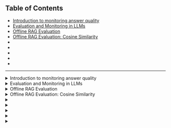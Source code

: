 ## Table of Contents
- [Introduction to monitoring answer quality](#lecture-1)
- [Evaluation and Monitoring in LLMs](#lecture-2)
- [Offline RAG Evaluation](#lecture-3)
- [Offline RAG Evaluation: Cosine Similarity](#lecture-4)
- [](#lecture-5)
- [](#lecture-6)
- [](#lecture-7)
- [](#lecture-8)
- [](#lecture-9)
---

<details>
  
  <summary id="lecture-1"> Introduction to monitoring answer quality</summary>
  # Lecture Notes on Monitoring LLM Systems

## Introduction
- This week will be all about monitoring.
- 
## Focus of This Week
- Observing and monitoring the quality of LLM answers.
- Discussing methods to monitor and ensure the quality of LLM outputs.

## Key Topics
- Methods for monitoring LLM systems.

## Importance of Monitoring
- Monitoring is crucial because deploying and forgetting is not enough.
- Continuous monitoring is essential to track LLM performance.

## Quality Monitoring
- Monitoring the quality of LLM outputs.
- ompute different quality metrics.
- Use Grafana to visualize metrics over time.
- Utilize user feedback to assess LLM performance.
- Collect chat sessions and user feedback, visualize in Grafana.

## Detailed Monitoring Topics
-  Reasons for monitoring LLM systems.
  - LLMs generate creative and diverse answers, requiring monitoring.
  - Example: AI chatbot becoming racist, a reminder of the need for monitoring.

## Metrics for Quality Assessment
1. **Mathematical Approach**
   - Vector similarity metric: Compare LLM-generated answers with expected answers using vector embeddings.
2. **LLM as a Judge**
   - Use LLMs to detect toxicity in answers.
3. **Prompt Evaluation**
   -  Ask LLMs to evaluate the coherence of generated answers against expected answers.

## Implementation
- Store computed metrics in a relational database (PostgreSQL).
- Use Docker and Docker Compose for easy setup and connection with Grafana.
- Collect and visualize user feedback and chat sessions in Grafana.

## Advanced Monitoring Topics
- Additional monitoring aspects such as bias and fairness.
- Understand customer interactions using topic clustering.
- Track structured feedback (thumbs up/down) and unstructured textual feedback.
- Analyze negative feedback and corresponding chat sessions.
- Monitor indirect feedback like copy-pasting of responses.

## DevOps Perspective
- Monitor system metrics such as latency, traffic, errors, and saturation (the four golden signals).

## Conclusion
- Continuous monitoring and improvement of LLM systems are necessary for maintaining high-quality performance and customer satisfaction.

</details>

<details>
  
  <summary id="lecture-2"> Evaluation and Monitoring in LLMs</summary>
  
## Evaluation and monitoring are closely related. We will start with offline evaluation.

### Offline Evaluation
- **Specific Focus:** Evaluating RAG (Retrieval-Augmented Generation), but applicable to other LLMs.
- **Goal:** Evaluate the quality of LLM applications, including a recap of previous modules.

### Recap of Previous Modules

- **Overview:** 
  - **First Module:** Defined the RAG flow:
    - Query
    - Search results
    - Prompt creation based on query and search results
    - Using an LLM to generate the answer
 ```python
  def rag(q):
    search_results = search(q)
    promt = build_promt(Q, search_results)
    answer = llm(promt)
    return(answer)   
 ```

- **Second Module:** Replacing OpenAI with other LLMs.

- **Third Module:** 
  - **Focus:** Vector search and evaluating retrieval.
  - **Metrics:** Hit rate, Mean Reciprocal Rank (MRR).
  - **Evaluation:** Various ways to implement and evaluate the search function.
    - We know how to evaluate retrival and now we need to know how to evaluate the prompt and LLM.

### Evaluating the Entire System

- **Approaches:** Offline and Online evaluation.
  - **Offline Evaluation:** Metrics like hit rate to evaluate search results before deployment.
      

- **Online Evaluation:** 
  - **Methods:** A/B tests, user feedback (thumbs up/down), and monitoring overall system health.
  - **Metrics:** Performance metrics like CPU usage, user feedback, and answer quality.

## Offline Evaluation in Detail

- **Focus:** Offline evaluation including cosine similarity and LLM as a judge.

### Cosine Similarity

- **Definition:** Measure how close the generated answer is to the expected answer.
- **Process:**
  - Create a test dataset with Q&A pairs.
  - Use LLM to generate answers for the questions.
  - Compute cosine similarity between original and generated answers.

### LLM as a Judge

- **Process:**
  - Ask the LLM to judge the similarity between the original and generated answers.
  - Alternatively, ask the LLM to judge how well the generated answer addresses the question directly.

## Conclusion

- **Next Steps:** In the next video, we will delve deeper into the offline evaluation of RAG systems and compute these metrics.
  
</details>

<details>
  
  <summary id="lecture-3">Offline RAG Evaluation </summary>
 
 ## Recap and Introduction to ROC Function
- **Recap**: Summary of previous course content.
- **Evaluation**: Discussing evaluation methods.
- **Objective**: Evaluating the ROC function, which consists of three components.

## Evaluation of the Entire Function
- **Previous Evaluation**: Evaluated only part of the function.
- **Current Evaluation**: Evaluating the entire function using the same dataset from the previous module and the synthetically generated dataset.
- **Process**: Generate a question, produce an answer, and compute the similarity between the original and generated answers.

## Preparation
- **Preparation**: Initial setup in the notebook, including loading the ground truth dataset and creating an index for documents.
```python
import requests 

base_url = 'https://github.com/DataTalksClub/llm-zoomcamp/blob/main'
relative_url = '03-vector-search/eval/documents-with-ids.json'
docs_url = f'{base_url}/{relative_url}?raw=1'
docs_response = requests.get(docs_url)
documents = docs_response.json()
```

## Implementation Details
- **Data Setup**: 
  - Loaded documents with IDs.
  - Created a question-answer pair and assigned IDs.
  - Loaded ground truth data from the previous module.
  - Created an index for quick retrieval of documents.
```python
import pandas as pd

base_url = 'https://github.com/DataTalksClub/llm-zoomcamp/blob/main'
relative_url = '03-vector-search/eval/ground-truth-data.csv'
ground_truth_url = f'{base_url}/{relative_url}?raw=1'

df_ground_truth = pd.read_csv(ground_truth_url)
df_ground_truth = df_ground_truth[df_ground_truth.course == 'machine-learning-zoomcamp']
ground_truth = df_ground_truth.to_dict(orient='records')
```
```python
doc_idx = {d['id']: d for d in documents}
doc_idx['5170565b']['text']
```
- **Functionality**:
  - Used a vector search model for evaluating question and text pairs.
  - Indexed questions and answers.
  - Employed an elastic search function for retrieving results.
  - Modified the query format to a dictionary for better handling.
```python    
from sentence_transformers import SentenceTransformer

model_name = 'multi-qa-MiniLM-L6-cos-v1'
model = SentenceTransformer(model_name)
```
```python
from elasticsearch import Elasticsearch
```
```python
es_client = Elasticsearch('http://localhost:9200') 

index_settings = {
    "settings": {
        "number_of_shards": 1,
        "number_of_replicas": 0
    },
    "mappings": {
        "properties": {
            "text": {"type": "text"},
            "section": {"type": "text"},
            "question": {"type": "text"},
            "course": {"type": "keyword"},
            "id": {"type": "keyword"},
            "question_text_vector": {
                "type": "dense_vector",
                "dims": 384,
                "index": True,
                "similarity": "cosine"
            },
        }
    }
}

index_name = "course-questions"

es_client.indices.delete(index=index_name, ignore_unavailable=True)
es_client.indices.create(index=index_name, body=index_settings)
```
```python
from tqdm.auto import tqdm

for doc in tqdm(documents):
    question = doc['question']
    text = doc['text']
    doc['question_text_vector'] = model.encode(question + ' ' + text)

    es_client.index(index=index_name, document=doc)
```
### Retrieval
```python
def elastic_search_knn(field, vector, course):
    knn = {
        "field": field,
        "query_vector": vector,
        "k": 5,
        "num_candidates": 10000,
        "filter": {
            "term": {
                "course": course
            }
        }
    }

    search_query = {
        "knn": knn,
        "_source": ["text", "section", "question", "course", "id"]
    }

    es_results = es_client.search(
        index=index_name,
        body=search_query
    )
    
    result_docs = []
    
    for hit in es_results['hits']['hits']:
        result_docs.append(hit['_source'])

    return result_docs

def question_text_vector_knn(q):
    question = q['question']
    course = q['course']

    v_q = model.encode(question)

    return elastic_search_knn('question_text_vector', v_q, course)
```
```python
question_text_vector_knn(dict(
    question='Are sessions recorded if I miss one?',
    course='machine-learning-zoomcamp'
))
```
### The RAG flow
```python
def build_prompt(query, search_results):
    prompt_template = """
You're a course teaching assistant. Answer the QUESTION based on the CONTEXT from the FAQ database.
Use only the facts from the CONTEXT when answering the QUESTION.

QUESTION: {question}

CONTEXT: 
{context}
""".strip()

    context = ""
    
    for doc in search_results:
        context = context + f"section: {doc['section']}\nquestion: {doc['question']}\nanswer: {doc['text']}\n\n"
    
    prompt = prompt_template.format(question=query, context=context).strip()
    return prompt
```
```python
from openai import OpenAI

client = OpenAI()

def llm(prompt, model='gpt-4o'):
    response = client.chat.completions.create(
        model=model,
        messages=[{"role": "user", "content": prompt}]
    )
    
    return response.choices[0].message.content
```
## Evaluating Similarity
- **Approach**:
  - Generated an answer for each question.
  - Computed cosine similarity between original and generated answers.
  - Cosine similarity ranges from 0 (not similar) to 1 (identical).

#### Cosine similarity metric
```python
answer_orig = 'Yes, sessions are recorded if you miss one. Everything is recorded, allowing you to catch up on any missed content. Additionally, you can ask questions in advance for office hours and have them addressed during the live stream. You can also ask questions in Slack.'
answer_llm = 'Everything is recorded, so you won’t miss anything. You will be able to ask your questions for office hours in advance and we will cover them during the live stream. Also, you can always ask questions in Slack.'

v_llm = model.encode(answer_llm)
v_orig = model.encode(answer_orig)

v_llm.dot(v_orig)
```
- **Process**:
  - Created vectors for both original and generated answers.
  - Calculated cosine similarity.
  - Compared the results for performance evaluation.

## Loop and Data Handling
- **Loop**:
  - Iterate over the ground truth dataset.
  - Generate and store answers in a dictionary.
  - Use GPT-4 for generating answers (can be expensive).
  - Consider using GPT-3.5 for cost efficiency.
 
```python
answers = {}
```
```python
for i, rec in enumerate(tqdm(ground_truth)):
    if i in answers:
        continue

    answer_llm = rag(rec)
    doc_id = rec['document']
    original_doc = doc_idx[doc_id]
    answer_orig = original_doc['text']

    answers[i] = {
        'answer_llm': answer_llm,
        'answer_orig': answer_orig,
        'document': doc_id,
        'question': rec['question'],
        'course': rec['course'],
    }
```
## Saving and Analyzing Results
- **Saving Results**:
  - Saved answers in a separate cell to avoid losing data on errors.
  - Considered saving results as JSON or CSV files.
  - Chose CSV for simplicity and used pandas for data handling.

- **Sample Data**:
  - Displayed a sample of five records to check the format and content.

## Final Remarks
- **Execution Time**:
  - The entire process took approximately 2-3 hours.
  - Prepared to share the results to save others from re-execution costs.
 
### Evaluating GPT 3.5
```python
rag(ground_truth[10], model='gpt-3.5-turbo')
```
```python
from tqdm.auto import tqdm

from concurrent.futures import ThreadPoolExecutor

pool = ThreadPoolExecutor(max_workers=6)

def map_progress(pool, seq, f):
    results = []

    with tqdm(total=len(seq)) as progress:
        futures = []

        for el in seq:
            future = pool.submit(f, el)
            future.add_done_callback(lambda p: progress.update())
            futures.append(future)

        for future in futures:
            result = future.result()
            results.append(result)

    return results
```
```python
def process_record(rec):
    model = 'gpt-3.5-turbo'
    answer_llm = rag(rec, model=model)
    
    doc_id = rec['document']
    original_doc = doc_idx[doc_id]
    answer_orig = original_doc['text']

    return {
        'answer_llm': answer_llm,
        'answer_orig': answer_orig,
        'document': doc_id,
        'question': rec['question'],
        'course': rec['course'],
    }
```
```python
results_gpt35 = map_progress(pool, ground_truth, process_record)
```
```python
df_gpt35 = pd.DataFrame(results_gpt35)
df_gpt35.to_csv('data/results-gpt35.csv', index=False)
```
- **Next Steps**:
  - Continue evaluating the similarity metrics.
  - Prepare for further offline evaluation before production roll-out.
  - Ensure robustness by comparing different LLM prompts and models.

## Summary
- **Offline Evaluation**:
  - A critical step before deploying models into production.
  - Helps in comparing different prompts and models.
  - Provides a structured approach to measure the effectiveness of the entire function.
 
</details>
<details>
  
  <summary id="lecture-4">Offline RAG Evaluation: Cosine Similarity </summary>
  
</details>
<details>
  
  <summary id="lecture-5"> </summary>
  
</details>

<details>
  
  <summary id="lecture-6"> </summary>
  
</details>

<details>
  
  <summary id="lecture-7"> </summary>
  
</details>

<details>
  
  <summary id="lecture-8"> </summary>
  
</details>

<details>
  
  <summary id="lecture-9"> </summary>
  
</details>


